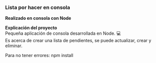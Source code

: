 <h3>Lista  por hacer en consola</h3>
<b>Realizado en consola con Node</b>

<b>Explicación del proyecto</b><br/>
Pequeña aplicación de consola desarrollada en Node. :computer: </br>
Es acerca de crear una lista de pendientes, se puede actualizar, crear y eliminar.


Para no tener errores:
npm install
